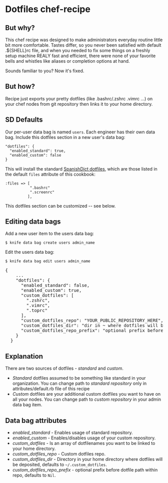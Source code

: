 Dotfiles chef-recipe
====================

But why?
--------

This chef recipe was designed to make administrators everyday routine little bit more comfortable.
Tastes differ, so you never been satisfied with default .${SHELL}rc file, and when you needed to fix some things on
a freshly setup machine REALY fast and efficient, there were none of your favorite bells and whistles like aliases
or completion options at hand.

Sounds familiar to you? Now it's fixed.

But how?
--------

Recipe just exports your pretty dotfiles (like .bashrc/.zshrc .vimrc ...) on your chef nodes from git repository
then links it to your home directory.

SD Defaults
-----------

Our per-user data bag is named `users`. Each engineer has their own data bag.
Include this dotfiles section in a new user's data bag:

    "dotfiles": {
      "enabled_standard": true,
      "enabled_custom": false
    }

This will install the standard
[SpanishDict dotfiles](https://github.com/spanishdict/dotfiles), which are those
listed in the default `files` attribute of this cookbook:

    :files => [
               ".bashrc"
               ".screenrc"
              ],


This dotfiles section can be customized -- see below.

Editing data bags
------------------

Add a new user item to the users data bag:

  `$ knife data bag create users admin_name`

Edit the users data bag:

  `$ knife data bag edit users admin_name`

  <pre>{
    ...
    "dotfiles": {
      "enabled_standard": false,
      "enabled_custom": true,
      "custom_dotfiles": [
        ".zshrc",
        ".vimrc",
        ".toprc"
      ],
      "custom_dotfiles_repo": "YOUR_PUBLIC_REPOSITORY_HERE",
      "custom_dotfiles_dir": "dir in ~ where dotfiles will be deposited, default ~/.custom_dotfiles",
      "custom_dotfiles_repo_prefix": "optional prefix before dotfiles in repo, default Nil"
    }
  }</pre>

Explanation
-----------

There are two sources of dotfiles - *standard* and *custom*.
* *Standard* dotfiles assumed to be something like standard in your organization.
You can change path to *standard repository* only in attributes/default.rb file of this recipe
* *Custom* dotfiles are your additional custom dotfiles you want to have on all your nodes.
You can change path to *custom repository* in your admin data bag item.

Data bag attributes
-------------------

* *enabled_standard* - Enables usage of standard repository.
* *enabled_custom* - Enables/disables usage of your custom repository.
* *custom_dotfiles* - Is an array of dotfilenames you want to be linked to your home directory.
* *custom_dotfiles_repo* - Custom dotfiles repo.
* *custom_dotfiles_dir* - Directory in your home directory where dotfiles will be deposited, defaults to `~/.custom_dotfiles`.
* *custom_dotfiles_repo_prefix* - optional prefix before dotfile path within repo, defaults to `Nil`.
